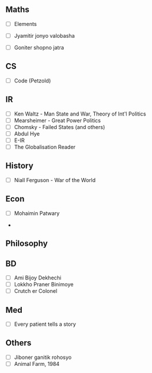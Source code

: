 ## Maths
- [ ] Elements
- [ ] Jyamitir jonyo valobasha
- [ ] Goniter shopno jatra


## CS
- [ ] Code (Petzold)

## IR
- [ ] Ken Waltz - Man State and War, Theory of Int'l Politics
- [ ] Mearsheimer - Great Power Politics
- [ ] Chomsky - Failed States (and others)
- [ ] Abdul Hye
- [ ] E-IR
- [ ] The Globalisation Reader

## History
- [ ] Niall Ferguson - War of the World

## Econ
- [ ] Mohaimin Patwary
- 

## Philosophy


## BD
- [ ] Ami Bijoy Dekhechi
- [ ] Lokkho Praner Binimoye
- [ ] Crutch er Colonel

## Med
- [ ] Every patient tells a story

## Others
- [ ] Jiboner ganitik rohosyo
- [ ] Animal Farm, 1984
